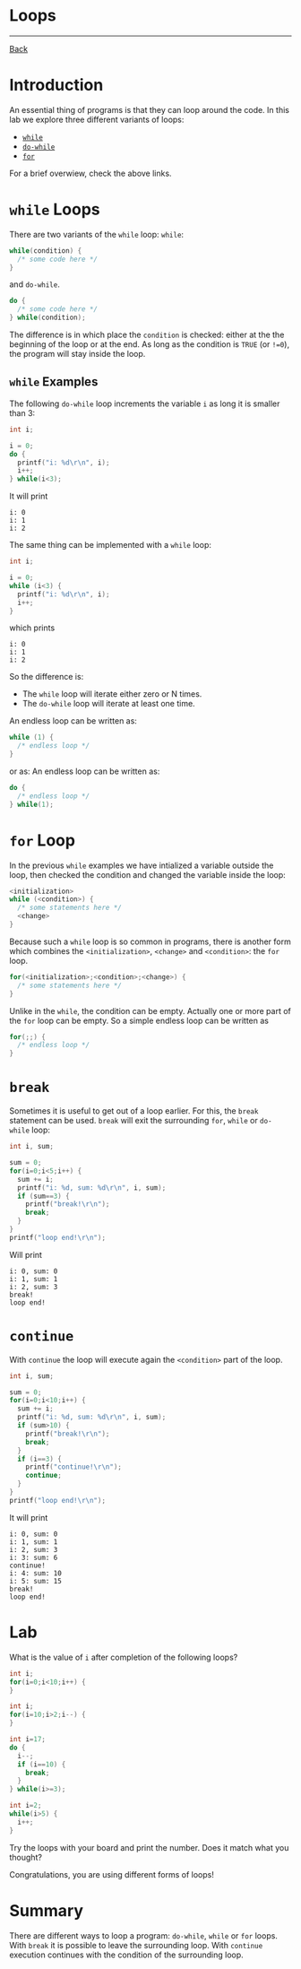 # Loops

---

[Back](../instructions.md)

# Introduction
An essential thing of programs is that they can loop around the code. In this lab we explore three different variants of loops:
* [```while```](../controls/while.md)
* [```do-while```](../controls/do-while.md)
* [```for```](../controls/for.md)

For a brief overwiew, check the above links.

# ```while``` Loops
There are two variants of the ```while``` loop: ```while```:
```c
while(condition) {
  /* some code here */
}
```
and ```do-while```.
```c
do {
  /* some code here */
} while(condition);
```
The difference is in which place the ```condition``` is checked: either at the the beginning of the loop or at the end.
As long as the condition is ```TRUE``` (or ```!=0```), the program will stay inside the loop.

## ```while``` Examples

The following ```do-while``` loop increments the variable ```i``` as long it is smaller than 3:
```c
int i;

i = 0;
do {
  printf("i: %d\r\n", i);
  i++;
} while(i<3);
```
It will print
```
i: 0
i: 1
i: 2
```
The same thing can be implemented with a ```while``` loop:
```c
int i;

i = 0;
while (i<3) {
  printf("i: %d\r\n", i);
  i++;
}
```
which prints
```
i: 0
i: 1
i: 2
```
So the difference is:
* The ```while``` loop will iterate either zero or N times.
* The ```do-while``` loop will iterate at least one time.

An endless loop can be written as:
```c
while (1) {
  /* endless loop */
}
```
or as:
An endless loop can be written as:
```c
do {
  /* endless loop */
} while(1);
```


# ```for``` Loop
In the previous ```while``` examples we have intialized a variable outside the loop, then checked the condition and changed the variable inside the loop:
```c
<initialization>
while (<condition>) {
  /* some statements here */
  <change>
}
```
Because such a ```while``` loop is so common in programs, there is another form which combines the ```<initialization>```, ```<change>``` and ```<condition>```: the ```for``` loop.
```c
for(<initialization>;<condition>;<change>) {
  /* some statements here */
}
```
Unlike in the ```while```, the condition can be empty. 
Actually one or more part of the ```for``` loop can be empty. So a simple endless loop can be written as
```c
for(;;) {
  /* endless loop */
}
```

# ```break```
Sometimes it is useful to get out of a loop earlier. For this, the ```break``` statement can be used. ```break``` will exit the surrounding ```for```, ```while``` or ```do-while``` loop:
```c
int i, sum;

sum = 0;
for(i=0;i<5;i++) {
  sum += i;
  printf("i: %d, sum: %d\r\n", i, sum);
  if (sum==3) {
    printf("break!\r\n");
    break;
  }
}
printf("loop end!\r\n");
```
Will print
```
i: 0, sum: 0
i: 1, sum: 1
i: 2, sum: 3
break!
loop end!
```

# ```continue```
With ```continue``` the loop will execute again the ```<condition>``` part of the loop.
```c
int i, sum;

sum = 0;
for(i=0;i<10;i++) {
  sum += i;
  printf("i: %d, sum: %d\r\n", i, sum);
  if (sum>10) {
    printf("break!\r\n");
    break;
  }
  if (i==3) {
    printf("continue!\r\n");
    continue;
  }
}
printf("loop end!\r\n");
```
It will print
```
i: 0, sum: 0
i: 1, sum: 1
i: 2, sum: 3
i: 3: sum: 6
continue!
i: 4: sum: 10
i: 5: sum: 15
break!
loop end!
```

# Lab
What is the value of ```i``` after completion of the following loops?
```c
int i;
for(i=0;i<10;i++) {
}
```
```c
int i;
for(i=10;i>2;i--) {
}
```
```c
int i=17;
do {
  i--;
  if (i==10) {
    break;
  }
} while(i>=3);
```
```c
int i=2;
while(i>5) {
  i++;
}
```

Try the loops with your board and print the number. Does it match what you thought?
    
Congratulations, you are using different forms of loops!

# Summary
There are different ways to loop a program: ```do-while```, ```while``` or ```for``` loops. 
With ```break``` it is possible to leave the surrounding loop. With ```continue``` execution continues with the condition of the surrounding loop.
